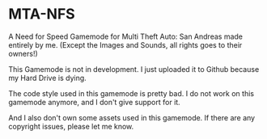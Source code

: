 MTA-NFS
=======

A Need for Speed Gamemode for Multi Theft Auto: San Andreas made entirely by me. (Except the Images and Sounds, all rights goes to their owners!)

This Gamemode is not in development. I just uploaded it to Github because my Hard Drive is dying.

The code style used in this gamemode is pretty bad. I do not work on this gamemode anymore, and I don't give support for it.

And I also don't own some assets used in this gamemode. If there are any copyright issues, please let me know.
